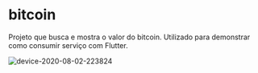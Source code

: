 # bitcoin
Projeto que busca e mostra o valor do bitcoin. Utilizado para demonstrar como consumir serviço com Flutter.

![device-2020-08-02-223824](https://user-images.githubusercontent.com/7034344/89138205-3941df00-d511-11ea-9ec2-f175759f0c49.png)
